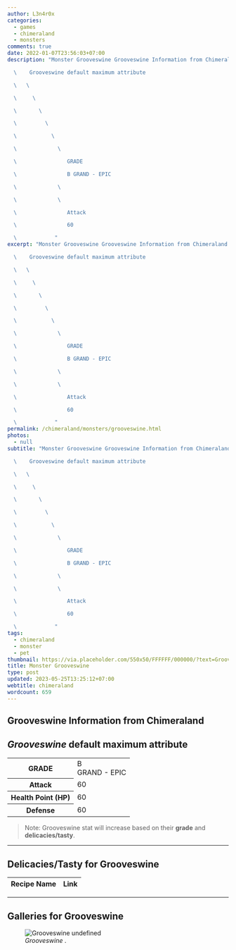 ```yaml
---
author: L3n4r0x
categories:
  - games
  - chimeraland
  - monsters
comments: true
date: 2022-01-07T23:56:03+07:00
description: "Monster Grooveswine Grooveswine Information from Chimeraland

  \    Grooveswine default maximum attribute

  \   \ 

  \     \ 

  \       \ 

  \         \ 

  \           \ 

  \             \ 

  \                GRADE

  \                B GRAND - EPIC

  \             \ 

  \             \ 

  \                Attack

  \                60

  \            "
excerpt: "Monster Grooveswine Grooveswine Information from Chimeraland

  \    Grooveswine default maximum attribute

  \   \ 

  \     \ 

  \       \ 

  \         \ 

  \           \ 

  \             \ 

  \                GRADE

  \                B GRAND - EPIC

  \             \ 

  \             \ 

  \                Attack

  \                60

  \            "
permalink: /chimeraland/monsters/grooveswine.html
photos:
  - null
subtitle: "Monster Grooveswine Grooveswine Information from Chimeraland

  \    Grooveswine default maximum attribute

  \   \ 

  \     \ 

  \       \ 

  \         \ 

  \           \ 

  \             \ 

  \                GRADE

  \                B GRAND - EPIC

  \             \ 

  \             \ 

  \                Attack

  \                60

  \            "
tags:
  - chimeraland
  - monster
  - pet
thumbnail: https://via.placeholder.com/550x50/FFFFFF/000000/?text=Grooveswine
title: Monster Grooveswine
type: post
updated: 2023-05-25T13:25:12+07:00
webtitle: chimeraland
wordcount: 659
---
```


<link
  rel="stylesheet"
  href="https://rawcdn.githack.com/dimaslanjaka/Web-Manajemen/870a349/css/bootstrap-5-3-0-alpha3-wrapper.css"
/>
<section id="bootstrap-wrapper">
  <div data-bs-theme="dark">
    <h2>Grooveswine Information from Chimeraland</h2>
    <h2 id="attribute"><i>Grooveswine</i> default maximum attribute</h2>
    <div class="row">
      <div class="col mb-2">
        <div class="card">
          <div class="card-body">
            <table>
              <tr>
                <th>GRADE</th>
                <td>B <br /><span class="text-purple">GRAND - EPIC</span></td>
              </tr>
              <tr>
                <th>Attack</th>
                <td>60</td>
              </tr>
              <tr>
                <th>Health Point (HP)</th>
                <td>60</td>
              </tr>
              <tr>
                <th>Defense</th>
                <td>60</td>
              </tr>
            </table>
          </div>
        </div>
      </div>
    </div>
    <blockquote class="bd-callout bd-callout-warning">
      Note: Grooveswine stat will increase based on their <b>grade</b> and
      <b>delicacies/tasty</b>.
    </blockquote>
    <hr />
    <h2 id="delicacies">Delicacies/Tasty for Grooveswine</h2>
    <div class="card">
      <div class="card-body">
        <div class="table-responsive">
          <table class="table table-striped">
            <thead>
              <tr>
                <th>Recipe Name</th>
                <th>Link</th>
              </tr>
            </thead>
            <tbody></tbody>
          </table>
        </div>
      </div>
    </div>
    <hr />
    <div id="gallery">
      <h2>Galleries for Grooveswine</h2>
      <div class="row">
        <div class="col-lg-6 col-12">
          <figure>
            <img
              src="https://www.webmanajemen.com/undefined"
              alt="Grooveswine undefined"
            />
            <figcaption style="word-wrap: break-word">
              <i>Grooveswine</i> .
            </figcaption>
          </figure>
        </div>
      </div>
    </div>
  </div>
</section>